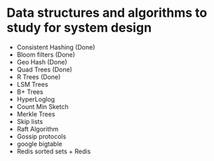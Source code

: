 # Data structures and algorithms to study for system design

- Consistent Hashing (Done)
- Bloom filters (Done)
- Geo Hash (Done)
- Quad Trees (Done)
- R Trees (Done)
- LSM Trees
- B+ Trees
- HyperLoglog
- Count Min Sketch
- Merkle Trees
- Skip lists
- Raft Algorithm
- Gossip protocols
- google bigtable
- Redis sorted sets + Redis